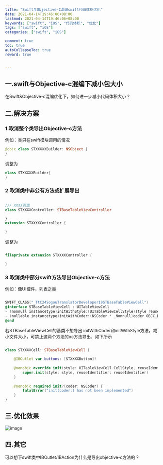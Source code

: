 ```yaml
---
title: "Swift与Objective-C混编swift代码体积优化"
date: 2021-04-14T19:46:06+08:00
lastmod: 2021-04-14T19:46:06+08:00
keywords: ["swift", "iOS", "代码体积", "优化"]
tags: ["swift", "iOS"]
categories: ["swift", "iOS"]

comment: true
toc: true
autoCollapseToc: true
reward: true


---
```


## 一.swift与Objective-c混编下减小包大小

在Swift&Objective-c混编优化下，如何进一步减小代码体积大小？

<!--more-->

## 二.解决方案

### 1.取消整个类导出Objective-c方法

例如：类只在swift模块调用的情况

```swift
@objc class STXXXXXBuilder: NSObject {
}
```

调整为

```swift
class STXXXXXBuilder{
}
  ```

### 2.取消类中非公有方法或扩展导出

```swift

/// XXXX页面
class STXXXXController: STBaseTableViewController

}
extension STXXXXController {

}

```

调整为

```swift

fileprivate extension STXXXXController {

}

```

### 3.取消类中部分swift方法导出Objective-c方法

例如：像UI控件，列表之类

```objective-c

SWIFT_CLASS("_TtC24SogouTranslatorDeveloper19STBaseTableViewCell")
@interface STBaseTableViewCell : UITableViewCell
- (nonnull instancetype)initWithStyle:(UITableViewCellStyle)style reuseIdentifier:(NSString * _Nullable)reuseIdentifier OBJC_DESIGNATED_INITIALIZER SWIFT_AVAILABILITY(ios,introduced=3.0);
- (nullable instancetype)initWithCoder:(NSCoder * _Nonnull)coder OBJC_DESIGNATED_INITIALIZER;
@end

```

若STBaseTableViewCell的基类不想导出
initWithCoder和initWithStyle方法，减小文件大小，可禁止这两个方法的oc方法导出，如下所示

```swift

class STXXXXCell: STBaseTableViewCell {
    
    @IBOutlet var buttons: [STXXXXButton]!
    
    @nonobjc override init(style: UITableViewCell.CellStyle, reuseIdentifier: String?) {
        super.init(style: style, reuseIdentifier: reuseIdentifier)
    }
    
    @nonobjc required init?(coder: NSCoder) {
        fatalError("init(coder:) has not been implemented")
    }
}

```

## 三.优化效果

![image](/images/post/Swift-Objective-c混编swift代码体积优化/result.png)

## 四.其它

可以想下swift类中IBOutlet/IBAction为什么是导出objective-c方法的？
